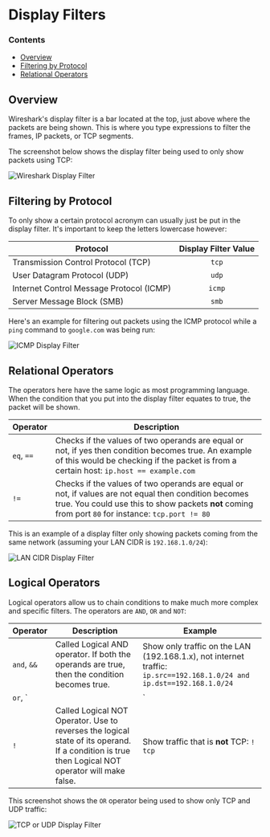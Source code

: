# Display Filters
<!--TOC_START-->
### Contents
- [Overview](#overview)
- [Filtering by Protocol](#filtering-by-protocol)
- [Relational Operators](#relational-operators)

<!--TOC_END-->
## Overview
Wireshark's display filter is a bar located at the top, just above where the packets are being shown.
This is where you type expressions to filter the frames, IP packets, or TCP segments.

The screenshot below shows the display filter being used to only show packets using TCP:

![Wireshark Display Filter](https://lh3.googleusercontent.com/VtovFjwfL1fIKWCN8cZ1D_D_gM0sRlACU-Tj0aOGRDkuVj1MFb7fw5oS4qLkcWMXNwDvFumS546eKLJqwMGztwep24tC-DQKgp13lLVO1SRSATgNERooMwBDqc4d6E3GmLFkg56HekgIiAaFp46KUfhNMlHMm8r0zfqYlHmgzj9F5Lu0LMD8Umk_MKZrDW-n0GGVBQabe4pEx0nO2OBXbJxCzJqWzUd9f9czTTWNacs2XTj2nl3kQdMxmFyM4GJoZNAORRyj60PwT83RGyprUwDNnlTXGojOqsrMzktKbUCIpIre4nSZN8vwl_kfKr69p-GDO-DBt9dMHZh7dw2gg2hH8eqOZA5FPs1bwTcJJySrBRzWmFV1u6DW1RySHfFFglno2r3wzWMeyrG0rMLZBYDZiBNfvlMOOTLG_jK8WZ-fyFBQ367oUerKerL6GKwSWvP86VfA1YhZNwrjSQvIxmJAZCbeFpU5A0LJkyNnolOashFVHqIktURpgc2ZkeyJa_hjFvN3qzJ6upw9f7pi-TTnoIhT6BP8W70LpGHuxxb_NncEQj6_sHm0Ksfnv14hz5yraDRKliSTzx87l4izwMSL45neSozGzpR_8feTc3ouSTyoS5hoE1lRLLg4UEmtbvlkWOC_oN2qQLs-QGgWCVu52jcyBEsUtVCFUHKOC7QxGm2227d1uHG0XjIYLITYd_sIgDAUo3oG7lskrtL06Xcchpjf31N4Hovmo3Z0inFOBThP=w1168-h404-no)

## Filtering by Protocol
To only show a certain protocol acronym can usually just be put in the display filter.
It's important to keep the letters lowercase however:

| Protocol | Display Filter Value |
|----------|:--------------------:|
| Transmission Control Protocol (TCP) | `tcp` |
| User Datagram Protocol (UDP) | `udp` |
| Internet Control Message Protocol (ICMP) | `icmp` |
| Server Message Block (SMB) | `smb` |

Here's an example for filtering out packets using the ICMP protocol while a `ping` command to `google.com` was being run:

![ICMP Display Filter](https://lh3.googleusercontent.com/W1j_AtrwMCGBhr3yRUnMc50qgVoltCOT1AnFXXSU9U_8TcSsi1rXDsoPnKiAXxUllgfHsN4dXLB2Bq09aVvPfhwYKgCAQLDoa5hWNnEZ2nvc6HNSB1lZDafJl61jg-ZXwaaRXf687Fyi0viLOO5dUpJoy6IcabiMiKAUDmpjbVXrfg0E11sTT-rFXIF0ecanlyvQl0KsJyugNM3NpoYaDnXSQuhDfCfESy9wF7YHpsMXhadOCk27DVheYB5vEVHFH7GTEmEU8eBxXTI32edzXU14UN1wCUEBv4OqVUEmrt36SweGI1TJ8XW6rT70Zs5Dt1raERiZnLHwYAkG9axjn2SMrCtcXNC1fALajWJ-v5V42qJry_EEs-BLGhwwFPBSWnayEhOHHUHf7GjTVlLIW51ZfVNbdNB9tBkW9s6RNbO6KYXtKe7gtx4WXeDBIVNfy3CK0j8pHdvWDE6K4A6ghpv0a2Gn0ASYGtW13sU90VwR6zmwmYW57Cjm1R9c93amp3SzKoqHEYGJ5fH_qF-lHH7b0UGpLGXeu05K-plJ7lBWJPyOqSMk_2jGwki5hjr-vFMajJu0CrdfdfSD2gQGG-LsUZCgVUbtBS7jUhDeHpOrYpAW6GNNrZ8Gq3hGVlniI9pW_uN3TG8KPuHO47_KGhlWRRXoaiwyiTACFZL187_gveZGYwiTlnC53BA5L4nqzdLXhX1WJ4usBTdZeiBaOVZT8UT-HyAA1EBxeFOhi2eTPWHW=w1168-h339-no)

## Relational Operators
The operators here have the same logic as most programming language.
When the condition that you put into the display filter equates to true, the packet will be shown.

| Operator | Description |
|----------|-------------|
| `eq`, `==`     | Checks if the values of two operands are equal or not, if yes then condition becomes true. An example of this would be checking if the packet is from a certain host: `ip.host == example.com` |
| `!=`     | Checks if the values of two operands are equal or not, if values are not equal then condition becomes true. You could use this to show packets **not** coming from port `80` for instance: `tcp.port != 80` |

This is an example of a display filter only showing packets coming from the same network (assuming your LAN CIDR is `192.168.1.0/24`):

![LAN CIDR Display Filter](https://lh3.googleusercontent.com/6CwjtGqMl4NkyBbg7vmK86Kl4G_Las0jBT55O4pRbRCLIqkGGJ2HyL5HmUMZWyTu4e1MQ63m5dLaXjlQJ3BFy-nk5NOStU-asvSoo_8vl3lW3Kg2x5eA6JR25pyOb72VyRj1yyh6JF7uwIWNPz4Ad0yZIxLzvIkEsAbOblv4UwuusxrVoKPosDqVad0ndkWthd-WWbhbW21m-wB3aM6z0vLrJ8oKwmVHejE_6fKg8WxlXc-56tp_kYVqHj2Wn0NAmPJZSSTsXUnKHOHvYvXxM1trL5UU0snyeDQ6EDZgCqbGMy1oeEcThQxOSw05GuL8OYS7yLm6nkPSz_6_VzQ5FteQBmpzEh1PqyGhAofMVSaCevCH764jn8SDNHWq0hBVQV9MpCbgTJk4LlQ7mu27J5PqrQb62oC_ifZir4OIApmp8RwMoy6ORsLeUgwvDUj0S9ogKM4LiunfwpQJfDv0dfujnBdmPl_E888jMzOrK6TNfhHl0kSzzJqftX9fR7iMDRC6W4BkQ2sWOuwKjPeCa_MWW1m7LZp5mcztXo7sWSOayTiQp6hoeYRtniDQWWwcLRrxJr-yh0tR0lCZRCJ3uKfMySLxuCHFvl3waw21WGFJuISKTMPlakdSdhR97GNiMWRLH_D3jR9fVlY2g4G8ieMwob8asaSDD7Fhlxh048gzpxhxPBvrjX3tifkcxWlkwvgdH4fJb6DRIF84KxULv4zA0QZizWsc0ubl2iG2MAyRKv8G=w914-h266-no)

## Logical Operators
Logical operators allow us to chain conditions to make much more complex and specific filters.
The operators are `AND`, `OR` and `NOT`:

| Operator | Description | Example |
|----------|-------------|---------|
| `and`, `&&` | Called Logical AND operator. If both the operands are true, then the condition becomes true. | Show only traffic on the LAN (192.168.1.x), not internet traffic: `ip.src==192.168.1.0/24 and ip.dst==192.168.1.0/24`
| `or`, `||` | Called Logical OR Operator. If any of the two operands is true, then condition becomes true. | Show only SMTP (TCP port 25) and ICMP Traffic: `tcp.port eq 25 or icmp`
| `!` | Called Logical NOT Operator. Use to reverses the logical state of its operand. If a condition is true then Logical NOT operator will make false. | Show traffic that is **not** TCP: `! tcp`

This screenshot shows the `OR` operator being used to show only TCP and UDP traffic:

![TCP or UDP Display Filter](https://lh3.googleusercontent.com/s7gigEWszpwt0APSZOQkmnKx3lrT3PIKTVXurtak5b8Cmns1tCXupkHebkeMnLE6UEruCNURqRffOVEuAm4D_CdGIB5l322zS64oRfXoH49o-WlPhOPMHxhAFYwjpSLKOmzjf2LXxGwA2Pfi4GhSKH6D0gUNuEBCKTWGmSr6lUbru6yLrdLvNYqsTPeN8xTbnUv8zoNDeDcCGi85kkWoRLnWLiNdh-tmyzR5zm2WwoJjieZj3ppKskV36Lg_alOG-bXWttS2LgMaa6nnIo-qz7dldXMTLt7lmQ_Tp3fNlkh1gmnu7CHhqAHTt3W3ga1qpiCMZXaj4mRr86MZqMAE84ovR5FVLsRQuDIjnUDMJlGhJe1qkNg92hHrbQTPAZ56E98Ag2C1Q3vcfUMXRgOh_TW0TeV8RwUh5mf2ioSS_rvkC5uYSuFJhDWpGUD0Hza0zKa-Jg9P6FAhdJ_M7C-LJ8neDAcJmK9Tq0l7BA73iX9-Lmesg9_425qCaf2mpTBq7G4nfPQYbRjWPqTQrxGi32kllDnWjL2SmFJPPriXf8H3sisGrbSmLMdyq8dnF-BA4Vd2owCG-ubg0WRj5unh_W9kJqedcyo-cZsDNWoDySbv3a3IR2QcUjfoNIV3PvJ1LDbEm-0hqdZnD0Cw8h--_ryYIe9WqvZ7NQFINe1LiI4hTA2YnFtw4MWMlivrdY1zN4Po9AujxCq3ezvJ07lM658GvBfX2_EfB2GXCxgOh4qKNUNH=w1165-h341-no)

